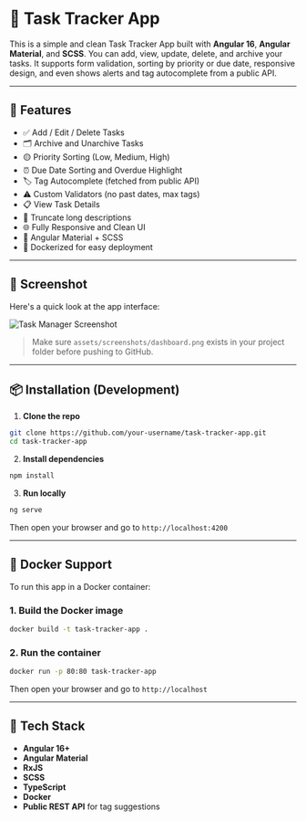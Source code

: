 # 📝 Task Tracker App

This is a simple and clean Task Tracker App built with **Angular 16**, **Angular Material**, and **SCSS**. You can add, view, update, delete, and archive your tasks. It supports form validation, sorting by priority or due date, responsive design, and even shows alerts and tag autocomplete from a public API.

---

## 🚀 Features

- ✅ Add / Edit / Delete Tasks  
- 🗂 Archive and Unarchive Tasks  
- 🟡 Priority Sorting (Low, Medium, High)  
- ⏰ Due Date Sorting and Overdue Highlight  
- 🏷 Tag Autocomplete (fetched from public API)  
- ⚠️ Custom Validators (no past dates, max tags)  
- 📋 View Task Details  
- 🧼 Truncate long descriptions  
- 🌐 Fully Responsive and Clean UI  
- 🎨 Angular Material + SCSS  
- 🐳 Dockerized for easy deployment

---

## 📸 Screenshot

Here's a quick look at the app interface:

![Task Manager Screenshot](assets/screenshot.png)

> Make sure `assets/screenshots/dashboard.png` exists in your project folder before pushing to GitHub.

---

## 📦 Installation (Development)

1. **Clone the repo**

```bash
git clone https://github.com/your-username/task-tracker-app.git
cd task-tracker-app
```

2. **Install dependencies**

```bash
npm install
```

3. **Run locally**

```bash
ng serve
```

Then open your browser and go to `http://localhost:4200`

---

## 🐳 Docker Support

To run this app in a Docker container:

### 1. **Build the Docker image**

```bash
docker build -t task-tracker-app .
```

### 2. **Run the container**

```bash
docker run -p 80:80 task-tracker-app
```

Then open your browser and go to `http://localhost`

---

## 🧰 Tech Stack

- **Angular 16+**
- **Angular Material**
- **RxJS**
- **SCSS**
- **TypeScript**
- **Docker**
- **Public REST API** for tag suggestions


